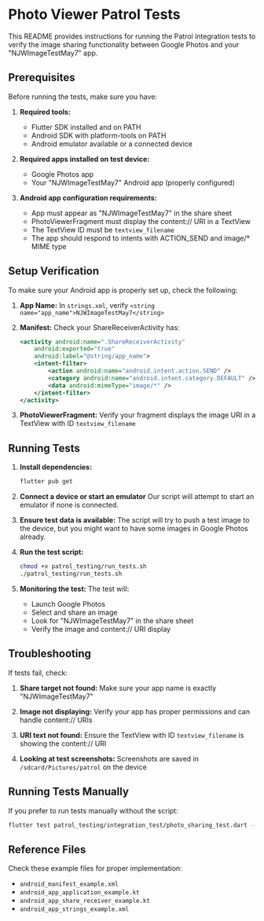 # Photo Viewer Patrol Tests

This README provides instructions for running the Patrol integration tests to verify the image sharing functionality
between Google Photos and your "NJWImageTestMay7" app.

## Prerequisites

Before running the tests, make sure you have:

1. **Required tools:**
    - Flutter SDK installed and on PATH
    - Android SDK with platform-tools on PATH
    - Android emulator available or a connected device

2. **Required apps installed on test device:**
    - Google Photos app
    - Your "NJWImageTestMay7" Android app (properly configured)

3. **Android app configuration requirements:**
    - App must appear as "NJWImageTestMay7" in the share sheet
    - PhotoViewerFragment must display the content:// URI in a TextView
    - The TextView ID must be `textview_filename`
    - The app should respond to intents with ACTION_SEND and image/* MIME type

## Setup Verification

To make sure your Android app is properly set up, check the following:

1. **App Name:** In `strings.xml`, verify `<string name="app_name">NJWImageTestMay7</string>`

2. **Manifest:** Check your ShareReceiverActivity has:
   ```xml
   <activity android:name=".ShareReceiverActivity"
       android:exported="true"
       android:label="@string/app_name">
       <intent-filter>
           <action android:name="android.intent.action.SEND" />
           <category android:name="android.intent.category.DEFAULT" />
           <data android:mimeType="image/*" />
       </intent-filter>
   </activity>
   ```

3. **PhotoViewerFragment:** Verify your fragment displays the image URI in a TextView with ID `textview_filename`

## Running Tests

1. **Install dependencies:**
   ```bash
   flutter pub get
   ```

2. **Connect a device or start an emulator**
   Our script will attempt to start an emulator if none is connected.

3. **Ensure test data is available:**
   The script will try to push a test image to the device, but you might want to have some images in Google Photos
   already.

4. **Run the test script:**
   ```bash
   chmod +x patrol_testing/run_tests.sh
   ./patrol_testing/run_tests.sh
   ```

5. **Monitoring the test:**
   The test will:
    - Launch Google Photos
    - Select and share an image
    - Look for "NJWImageTestMay7" in the share sheet
    - Verify the image and content:// URI display

## Troubleshooting

If tests fail, check:

1. **Share target not found:** Make sure your app name is exactly "NJWImageTestMay7"

2. **Image not displaying:** Verify your app has proper permissions and can handle content:// URIs

3. **URI text not found:** Ensure the TextView with ID `textview_filename` is showing the content:// URI

4. **Looking at test screenshots:**
   Screenshots are saved in `/sdcard/Pictures/patrol` on the device

## Running Tests Manually

If you prefer to run tests manually without the script:

```bash
flutter test patrol_testing/integration_test/photo_sharing_test.dart --dart-define=PATROL_AUTOMATOR_TARGET=android
```

## Reference Files

Check these example files for proper implementation:

- `android_manifest_example.xml`
- `android_app_application_example.kt`
- `android_app_share_receiver_example.kt`
- `android_app_strings_example.xml`